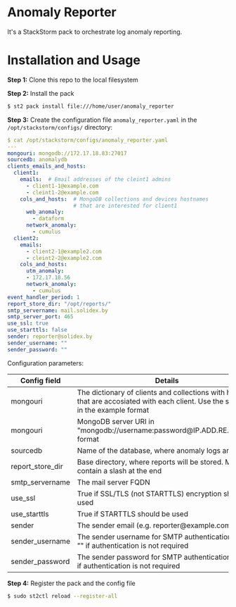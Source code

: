 # Anomaly Reporter

It's a StackStorm pack to orchestrate log anomaly reporting.

# Installation and Usage

**Step 1:** Clone this repo to the local filesystem

**Step 2:** Install the pack

```bash
$ st2 pack install file:///home/user/anomaly_reporter
```

**Step 3:** Create the configuration file `anomaly_reporter.yaml` in the `/opt/stackstorm/configs/` directory:

```yaml
$ cat /opt/stackstorm/configs/anomaly_reporter.yaml
---
mongouri: mongodb://172.17.18.83:27017
sourcedb: anomalydb
clients_emails_and_hosts:
  client1:
    emails:  # Email addresses of the cleint1 admins
      - client1-1@example.com
      - cleint1-2@example.com
    cols_and_hosts:  # MongoDB collections and devices hostnames
                     # that are interested for client1
      web_anomaly:
        - dataform
      network_anomaly:
        - cumulus
  client2:
    emails:
      - client2-1@example2.com
      - cleint2-2@example2.com
    cols_and_hosts:
      utm_anomaly:
      - 172.17.18.56
      network_anomaly:
        - cumulus
event_handler_period: 1
report_store_dir: "/opt/reports/"
smtp_servername: mail.solidex.by
smtp_server_port: 465
use_ssl: true
use_starttls: false
sender: reporter@solidex.by
sender_username: ""
sender_password: ""
```

Configuration parameters:

<table>
  <thead>
    <tr>
      <th>Config field</th>
      <th>Details</th>
    </tr>
  </thead>
  <tbody> 
  <tr>
    <td>mongouri</td>
    <td>The dictionary of clients and collections with hosts that are accosiated
        with each client. Use the specified in the example format</td>
  </tr>
  <tr>  
  <tr>
    <td>mongouri</td>
    <td>MongoDB server URI in "mongodb://username:password@IP.ADD.RE.SS:port" format </td>
  </tr>
  <tr>
     <td>sourcedb</td>
     <td>Name of the database, where anomaly logs are stored</td>
  </tr>
  <tr>
     <td>report_store_dir</td>
     <td>Base directory, where reports will be stored. MUST contain a slash at the end</td>
  </tr>
  <tr>
     <td>smtp_servername</td>
     <td>The mail server FQDN</td>
  </tr>
  <tr>
     <td>use_ssl</td>
     <td>True if SSL/TLS (not STARTTLS) encryption should be used</td>
  </tr>
  <tr>
     <td>use_starttls</td>
     <td>True if STARTTLS should be used</td>
  </tr>
  <tr>
     <td>sender</td>
     <td>The sender email (e.g. reporter@example.com)</td>
  </tr>
  <tr>
     <td>sender_username</td>
     <td>The sender username for SMTP authentication. Use "" if authentication is not required</td>
  </tr>
  <tr>
     <td>sender_password</td>
     <td>The sender password for SMTP authentication. Use "" if authentication is not required</td>
  </tr>
  </tbody>
</table>

**Step 4:** Register the pack and the config file
```bash
$ sudo st2ctl reload --register-all
```

